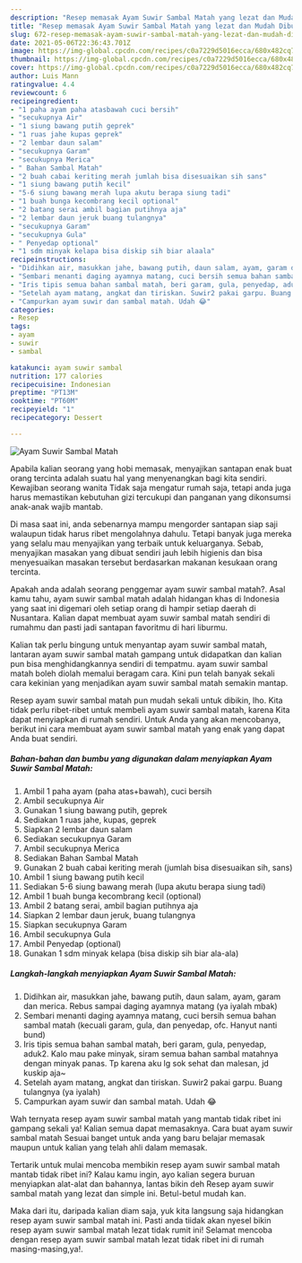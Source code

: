 ```yaml
---
description: "Resep memasak Ayam Suwir Sambal Matah yang lezat dan Mudah Dibuat"
title: "Resep memasak Ayam Suwir Sambal Matah yang lezat dan Mudah Dibuat"
slug: 672-resep-memasak-ayam-suwir-sambal-matah-yang-lezat-dan-mudah-dibuat
date: 2021-05-06T22:36:43.701Z
image: https://img-global.cpcdn.com/recipes/c0a7229d5016ecca/680x482cq70/ayam-suwir-sambal-matah-foto-resep-utama.jpg
thumbnail: https://img-global.cpcdn.com/recipes/c0a7229d5016ecca/680x482cq70/ayam-suwir-sambal-matah-foto-resep-utama.jpg
cover: https://img-global.cpcdn.com/recipes/c0a7229d5016ecca/680x482cq70/ayam-suwir-sambal-matah-foto-resep-utama.jpg
author: Luis Mann
ratingvalue: 4.4
reviewcount: 6
recipeingredient:
- "1 paha ayam paha atasbawah cuci bersih"
- "secukupnya Air"
- "1 siung bawang putih geprek"
- "1 ruas jahe kupas geprek"
- "2 lembar daun salam"
- "secukupnya Garam"
- "secukupnya Merica"
- " Bahan Sambal Matah"
- "2 buah cabai keriting merah jumlah bisa disesuaikan sih sans"
- "1 siung bawang putih kecil"
- "5-6 siung bawang merah lupa akutu berapa siung tadi"
- "1 buah bunga kecombrang kecil optional"
- "2 batang serai ambil bagian putihnya aja"
- "2 lembar daun jeruk buang tulangnya"
- "secukupnya Garam"
- "secukupnya Gula"
- " Penyedap optional"
- "1 sdm minyak kelapa bisa diskip sih biar alaala"
recipeinstructions:
- "Didihkan air, masukkan jahe, bawang putih, daun salam, ayam, garam dan merica. Rebus sampai daging ayamnya matang (ya iyalah mbak)"
- "Sembari menanti daging ayamnya matang, cuci bersih semua bahan sambal matah (kecuali garam, gula, dan penyedap, ofc. Hanyut nanti bund)"
- "Iris tipis semua bahan sambal matah, beri garam, gula, penyedap, aduk2. Kalo mau pake minyak, siram semua bahan sambal matahnya dengan minyak panas. Tp karena aku lg sok sehat dan malesan, jd kuskip aja~"
- "Setelah ayam matang, angkat dan tiriskan. Suwir2 pakai garpu. Buang tulangnya (ya iyalah)"
- "Campurkan ayam suwir dan sambal matah. Udah 😂"
categories:
- Resep
tags:
- ayam
- suwir
- sambal

katakunci: ayam suwir sambal 
nutrition: 177 calories
recipecuisine: Indonesian
preptime: "PT13M"
cooktime: "PT60M"
recipeyield: "1"
recipecategory: Dessert

---
```



![Ayam Suwir Sambal Matah](https://img-global.cpcdn.com/recipes/c0a7229d5016ecca/680x482cq70/ayam-suwir-sambal-matah-foto-resep-utama.jpg)

Apabila kalian seorang yang hobi memasak, menyajikan santapan enak buat orang tercinta adalah suatu hal yang menyenangkan bagi kita sendiri. Kewajiban seorang  wanita Tidak saja mengatur rumah saja, tetapi anda juga harus memastikan kebutuhan gizi tercukupi dan panganan yang dikonsumsi anak-anak wajib mantab.

Di masa  saat ini, anda sebenarnya mampu mengorder santapan siap saji walaupun tidak harus ribet mengolahnya dahulu. Tetapi banyak juga mereka yang selalu mau menyajikan yang terbaik untuk keluarganya. Sebab, menyajikan masakan yang dibuat sendiri jauh lebih higienis dan bisa menyesuaikan masakan tersebut berdasarkan makanan kesukaan orang tercinta. 



Apakah anda adalah seorang penggemar ayam suwir sambal matah?. Asal kamu tahu, ayam suwir sambal matah adalah hidangan khas di Indonesia yang saat ini digemari oleh setiap orang di hampir setiap daerah di Nusantara. Kalian dapat membuat ayam suwir sambal matah sendiri di rumahmu dan pasti jadi santapan favoritmu di hari liburmu.

Kalian tak perlu bingung untuk menyantap ayam suwir sambal matah, lantaran ayam suwir sambal matah gampang untuk didapatkan dan kalian pun bisa menghidangkannya sendiri di tempatmu. ayam suwir sambal matah boleh diolah memalui beragam cara. Kini pun telah banyak sekali cara kekinian yang menjadikan ayam suwir sambal matah semakin mantap.

Resep ayam suwir sambal matah pun mudah sekali untuk dibikin, lho. Kita tidak perlu ribet-ribet untuk membeli ayam suwir sambal matah, karena Kita dapat menyiapkan di rumah sendiri. Untuk Anda yang akan mencobanya, berikut ini cara membuat ayam suwir sambal matah yang enak yang dapat Anda buat sendiri.

<!--inarticleads1-->

##### Bahan-bahan dan bumbu yang digunakan dalam menyiapkan Ayam Suwir Sambal Matah:

1. Ambil 1 paha ayam (paha atas+bawah), cuci bersih
1. Ambil secukupnya Air
1. Gunakan 1 siung bawang putih, geprek
1. Sediakan 1 ruas jahe, kupas, geprek
1. Siapkan 2 lembar daun salam
1. Sediakan secukupnya Garam
1. Ambil secukupnya Merica
1. Sediakan  Bahan Sambal Matah
1. Gunakan 2 buah cabai keriting merah (jumlah bisa disesuaikan sih, sans)
1. Ambil 1 siung bawang putih kecil
1. Sediakan 5-6 siung bawang merah (lupa akutu berapa siung tadi)
1. Ambil 1 buah bunga kecombrang kecil (optional)
1. Ambil 2 batang serai, ambil bagian putihnya aja
1. Siapkan 2 lembar daun jeruk, buang tulangnya
1. Siapkan secukupnya Garam
1. Ambil secukupnya Gula
1. Ambil  Penyedap (optional)
1. Gunakan 1 sdm minyak kelapa (bisa diskip sih biar ala-ala)




<!--inarticleads2-->

##### Langkah-langkah menyiapkan Ayam Suwir Sambal Matah:

1. Didihkan air, masukkan jahe, bawang putih, daun salam, ayam, garam dan merica. Rebus sampai daging ayamnya matang (ya iyalah mbak)
1. Sembari menanti daging ayamnya matang, cuci bersih semua bahan sambal matah (kecuali garam, gula, dan penyedap, ofc. Hanyut nanti bund)
1. Iris tipis semua bahan sambal matah, beri garam, gula, penyedap, aduk2. Kalo mau pake minyak, siram semua bahan sambal matahnya dengan minyak panas. Tp karena aku lg sok sehat dan malesan, jd kuskip aja~
1. Setelah ayam matang, angkat dan tiriskan. Suwir2 pakai garpu. Buang tulangnya (ya iyalah)
1. Campurkan ayam suwir dan sambal matah. Udah 😂




Wah ternyata resep ayam suwir sambal matah yang mantab tidak ribet ini gampang sekali ya! Kalian semua dapat memasaknya. Cara buat ayam suwir sambal matah Sesuai banget untuk anda yang baru belajar memasak maupun untuk kalian yang telah ahli dalam memasak.

Tertarik untuk mulai mencoba membikin resep ayam suwir sambal matah mantab tidak ribet ini? Kalau kamu ingin, ayo kalian segera buruan menyiapkan alat-alat dan bahannya, lantas bikin deh Resep ayam suwir sambal matah yang lezat dan simple ini. Betul-betul mudah kan. 

Maka dari itu, daripada kalian diam saja, yuk kita langsung saja hidangkan resep ayam suwir sambal matah ini. Pasti anda tiidak akan nyesel bikin resep ayam suwir sambal matah lezat tidak rumit ini! Selamat mencoba dengan resep ayam suwir sambal matah lezat tidak ribet ini di rumah masing-masing,ya!.

